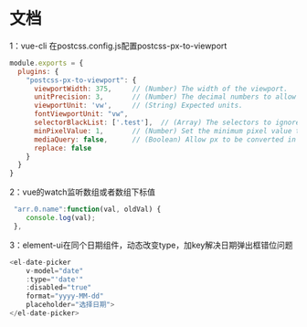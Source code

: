 # 文档

1：vue-cli 在postcss.config.js配置postcss-px-to-viewport  
```javascript
module.exports = {
  plugins: {
    "postcss-px-to-viewport": {
      viewportWidth: 375,     // (Number) The width of the viewport.
      unitPrecision: 3,       // (Number) The decimal numbers to allow the REM units to grow to.
      viewportUnit: 'vw',     // (String) Expected units.
      fontViewportUnit: "vw",
      selectorBlackList: ['.test'],  // (Array) The selectors to ignore and leave as px.
      minPixelValue: 1,       // (Number) Set the minimum pixel value to replace.
      mediaQuery: false,      // (Boolean) Allow px to be converted in media queries.
      replace: false
    }
  }
}
``` 

2：vue的watch监听数组或者数组下标值
```javascript
 "arr.0.name":function(val, oldVal) {
    console.log(val);
 },
```

3：element-ui在同个日期组件，动态改变type，加key解决日期弹出框错位问题
```javascript
<el-date-picker
    v-model="date"
    :type="'date'"
    :disabled="true"
    format="yyyy-MM-dd"
    placeholder="选择日期">
</el-date-picker>
 ```
